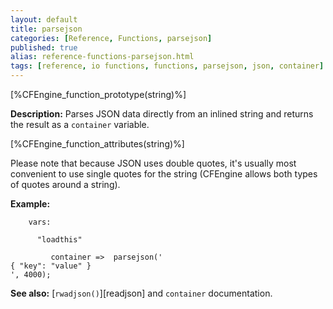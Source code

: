 ```yaml
---
layout: default
title: parsejson
categories: [Reference, Functions, parsejson]
published: true
alias: reference-functions-parsejson.html
tags: [reference, io functions, functions, parsejson, json, container]
---
```


[%CFEngine_function_prototype(string)%]

**Description:** Parses JSON data directly from an inlined string and
returns the result as a `container` variable.

[%CFEngine_function_attributes(string)%]

Please note that because JSON uses double quotes, it's usually most
convenient to use single quotes for the string (CFEngine allows both
types of quotes around a string).

**Example:**

```cf3
    vars:

      "loadthis" 

         container =>  parsejson('
{ "key": "value" }
', 4000);
```

**See also:** [`rwadjson()`][readjson] and `container` documentation.
